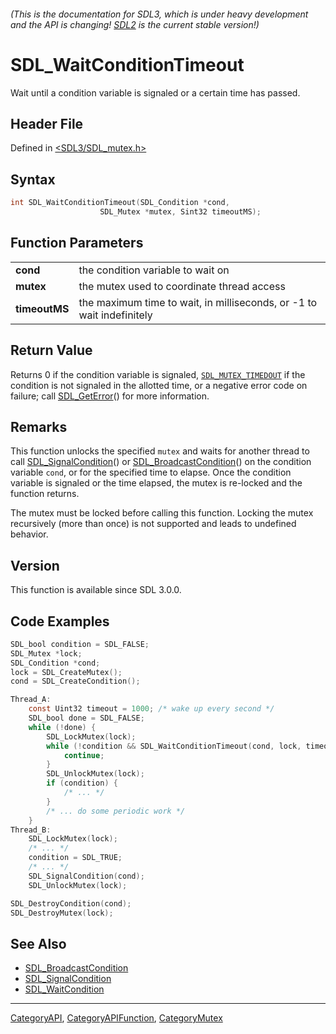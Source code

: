 ###### (This is the documentation for SDL3, which is under heavy development and the API is changing! [SDL2](https://wiki.libsdl.org/SDL2/) is the current stable version!)
# SDL_WaitConditionTimeout

Wait until a condition variable is signaled or a certain time has passed.

## Header File

Defined in [<SDL3/SDL_mutex.h>](https://github.com/libsdl-org/SDL/blob/main/include/SDL3/SDL_mutex.h)

## Syntax

```c
int SDL_WaitConditionTimeout(SDL_Condition *cond,
                    SDL_Mutex *mutex, Sint32 timeoutMS);

```

## Function Parameters

|                   |                                                                       |
| ----------------- | --------------------------------------------------------------------- |
| **cond**          | the condition variable to wait on                                     |
| **mutex**         | the mutex used to coordinate thread access                            |
| **timeoutMS**     | the maximum time to wait, in milliseconds, or -1 to wait indefinitely |

## Return Value

Returns 0 if the condition variable is signaled,
[`SDL_MUTEX_TIMEDOUT`](SDL_MUTEX_TIMEDOUT) if the condition is not signaled
in the allotted time, or a negative error code on failure; call
[SDL_GetError](SDL_GetError)() for more information.

## Remarks

This function unlocks the specified `mutex` and waits for another thread to
call [SDL_SignalCondition](SDL_SignalCondition)() or
[SDL_BroadcastCondition](SDL_BroadcastCondition)() on the condition
variable `cond`, or for the specified time to elapse. Once the condition
variable is signaled or the time elapsed, the mutex is re-locked and the
function returns.

The mutex must be locked before calling this function. Locking the mutex
recursively (more than once) is not supported and leads to undefined
behavior.

## Version

This function is available since SDL 3.0.0.

## Code Examples

```c
SDL_bool condition = SDL_FALSE;
SDL_Mutex *lock;
SDL_Condition *cond;
lock = SDL_CreateMutex();
cond = SDL_CreateCondition();

Thread_A:
    const Uint32 timeout = 1000; /* wake up every second */
    SDL_bool done = SDL_FALSE;
    while (!done) {
        SDL_LockMutex(lock);
        while (!condition && SDL_WaitConditionTimeout(cond, lock, timeout) == 0) {
            continue;
        }
        SDL_UnlockMutex(lock);
        if (condition) {
            /* ... */
        }
        /* ... do some periodic work */
    }
Thread_B:
    SDL_LockMutex(lock);
    /* ... */
    condition = SDL_TRUE;
    /* ... */
    SDL_SignalCondition(cond);
    SDL_UnlockMutex(lock);

SDL_DestroyCondition(cond);
SDL_DestroyMutex(lock);

```

## See Also

- [SDL_BroadcastCondition](SDL_BroadcastCondition)
- [SDL_SignalCondition](SDL_SignalCondition)
- [SDL_WaitCondition](SDL_WaitCondition)

----
[CategoryAPI](CategoryAPI), [CategoryAPIFunction](CategoryAPIFunction), [CategoryMutex](CategoryMutex)

